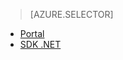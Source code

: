 > [AZURE.SELECTOR]
- [Portal](../articles/media-services/media-services-manage-content.md)
- [SDK .NET](../articles/media-services/media-services-index-content.md)


<!--HONumber=52--> 
